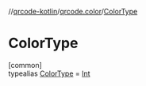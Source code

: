 //[qrcode-kotlin](../../../index.md)/[qrcode.color](../index.md)/[ColorType](index.md)

# ColorType

[common]\
typealias [ColorType](index.md) = [Int](https://kotlinlang.org/api/latest/jvm/stdlib/kotlin/-int/index.html)
